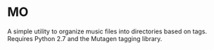 MO
==

A simple utility to organize music files into directories based on tags.
Requires Python 2.7 and the Mutagen tagging library.

